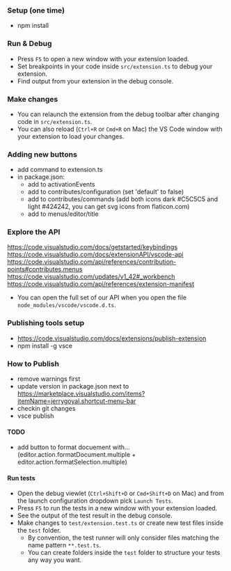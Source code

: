 ### Setup (one time)

- npm install

### Run & Debug

- Press `F5` to open a new window with your extension loaded.
- Set breakpoints in your code inside `src/extension.ts` to debug your extension.
- Find output from your extension in the debug console.

### Make changes

- You can relaunch the extension from the debug toolbar after changing code in `src/extension.ts`.
- You can also reload (`Ctrl+R` or `Cmd+R` on Mac) the VS Code window with your extension to load your changes.

### Adding new buttons

- add command to extension.ts
- in package.json:
  - add to activationEvents
  - add to contributes/configuration (set 'default' to false)
  - add to contributes/commands (add both icons dark #C5C5C5 and light #424242, you can get svg icons from flaticon.com)
  - add to menus/editor/title

### Explore the API

https://code.visualstudio.com/docs/getstarted/keybindings
https://code.visualstudio.com/docs/extensionAPI/vscode-api
https://code.visualstudio.com/api/references/contribution-points#contributes.menus
https://code.visualstudio.com/updates/v1_42#_workbench
https://code.visualstudio.com/api/references/extension-manifest

- You can open the full set of our API when you open the file `node_modules/vscode/vscode.d.ts`.

### Publishing tools setup

- https://code.visualstudio.com/docs/extensions/publish-extension
- npm install -g vsce

### How to Publish

- remove warnings first
- update version in package.json next to https://marketplace.visualstudio.com/items?itemName=jerrygoyal.shortcut-menu-bar
- checkin git changes
- vsce publish

<!-- - package (.vsix): vsce package -->

#### TODO

- add button to format docuement with... (editor.action.formatDocument.multiple + editor.action.formatSelection.multiple)

#### Run tests

- Open the debug viewlet (`Ctrl+Shift+D` or `Cmd+Shift+D` on Mac) and from the launch configuration dropdown pick `Launch Tests`.
- Press `F5` to run the tests in a new window with your extension loaded.
- See the output of the test result in the debug console.
- Make changes to `test/extension.test.ts` or create new test files inside the `test` folder.
  - By convention, the test runner will only consider files matching the name pattern `**.test.ts`.
  - You can create folders inside the `test` folder to structure your tests any way you want.
